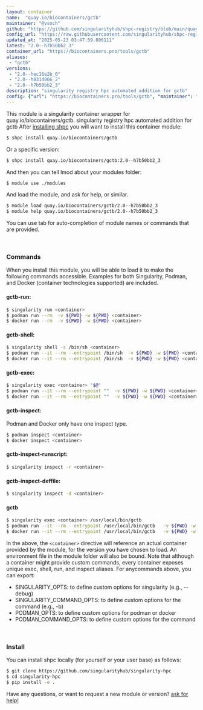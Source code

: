 ```yaml
---
layout: container
name:  "quay.io/biocontainers/gctb"
maintainer: "@vsoch"
github: "https://github.com/singularityhub/shpc-registry/blob/main/quay.io/biocontainers/gctb/container.yaml"
config_url: "https://raw.githubusercontent.com/singularityhub/shpc-registry/main/quay.io/biocontainers/gctb/container.yaml"
updated_at: "2025-05-23 03:47:59.806111"
latest: "2.0--h7b50bb2_3"
container_url: "https://biocontainers.pro/tools/gctb"
aliases:
 - "gctb"
versions:
 - "2.0--hec16e2b_0"
 - "2.0--h031d066_2"
 - "2.0--h7b50bb2_3"
description: "singularity registry hpc automated addition for gctb"
config: {"url": "https://biocontainers.pro/tools/gctb", "maintainer": "@vsoch", "description": "singularity registry hpc automated addition for gctb", "latest": {"2.0--h7b50bb2_3": "sha256:f179926f49de57f6b4895ad37889f95288d6ef98b6b425e854939ed3ce5b7ead"}, "tags": {"2.0--hec16e2b_0": "sha256:e43572f640df477ed441c770ffe645b43d075b9abed060eb579915bdec97d2a8", "2.0--h031d066_2": "sha256:d05efac776e958b32da3cb593c829bd24249908b80ebfc93172e62eb74979d53", "2.0--h7b50bb2_3": "sha256:f179926f49de57f6b4895ad37889f95288d6ef98b6b425e854939ed3ce5b7ead"}, "docker": "quay.io/biocontainers/gctb", "aliases": {"gctb": "/usr/local/bin/gctb"}}
---
```


This module is a singularity container wrapper for quay.io/biocontainers/gctb.
singularity registry hpc automated addition for gctb
After [installing shpc](#install) you will want to install this container module:


```bash
$ shpc install quay.io/biocontainers/gctb
```

Or a specific version:

```bash
$ shpc install quay.io/biocontainers/gctb:2.0--h7b50bb2_3
```

And then you can tell lmod about your modules folder:

```bash
$ module use ./modules
```

And load the module, and ask for help, or similar.

```bash
$ module load quay.io/biocontainers/gctb/2.0--h7b50bb2_3
$ module help quay.io/biocontainers/gctb/2.0--h7b50bb2_3
```

You can use tab for auto-completion of module names or commands that are provided.

<br>

### Commands

When you install this module, you will be able to load it to make the following commands accessible.
Examples for both Singularity, Podman, and Docker (container technologies supported) are included.

#### gctb-run:

```bash
$ singularity run <container>
$ podman run --rm  -v ${PWD} -w ${PWD} <container>
$ docker run --rm  -v ${PWD} -w ${PWD} <container>
```

#### gctb-shell:

```bash
$ singularity shell -s /bin/sh <container>
$ podman run --it --rm --entrypoint /bin/sh  -v ${PWD} -w ${PWD} <container>
$ docker run --it --rm --entrypoint /bin/sh  -v ${PWD} -w ${PWD} <container>
```

#### gctb-exec:

```bash
$ singularity exec <container> "$@"
$ podman run --it --rm --entrypoint ""  -v ${PWD} -w ${PWD} <container> "$@"
$ docker run --it --rm --entrypoint ""  -v ${PWD} -w ${PWD} <container> "$@"
```

#### gctb-inspect:

Podman and Docker only have one inspect type.

```bash
$ podman inspect <container>
$ docker inspect <container>
```

#### gctb-inspect-runscript:

```bash
$ singularity inspect -r <container>
```

#### gctb-inspect-deffile:

```bash
$ singularity inspect -d <container>
```


#### gctb

```bash
$ singularity exec <container> /usr/local/bin/gctb
$ podman run --it --rm --entrypoint /usr/local/bin/gctb   -v ${PWD} -w ${PWD} <container> -c " $@"
$ docker run --it --rm --entrypoint /usr/local/bin/gctb   -v ${PWD} -w ${PWD} <container> -c " $@"
```



In the above, the `<container>` directive will reference an actual container provided
by the module, for the version you have chosen to load. An environment file in the
module folder will also be bound. Note that although a container
might provide custom commands, every container exposes unique exec, shell, run, and
inspect aliases. For anycommands above, you can export:

 - SINGULARITY_OPTS: to define custom options for singularity (e.g., --debug)
 - SINGULARITY_COMMAND_OPTS: to define custom options for the command (e.g., -b)
 - PODMAN_OPTS: to define custom options for podman or docker
 - PODMAN_COMMAND_OPTS: to define custom options for the command

<br>

### Install

You can install shpc locally (for yourself or your user base) as follows:

```bash
$ git clone https://github.com/singularityhub/singularity-hpc
$ cd singularity-hpc
$ pip install -e .
```

Have any questions, or want to request a new module or version? [ask for help!](https://github.com/singularityhub/singularity-hpc/issues)